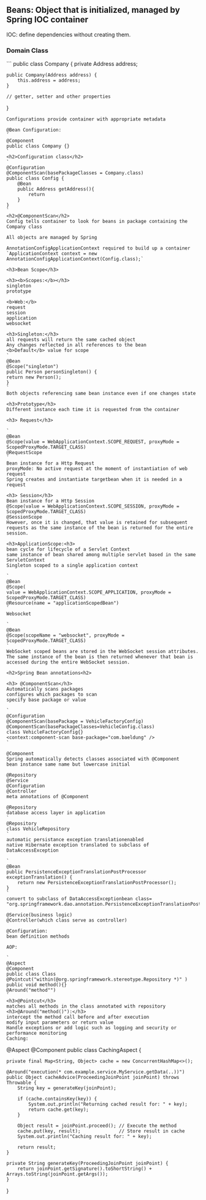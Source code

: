 <h2>Beans: Object that is initialized, managed by Spring IOC container</h2>

IOC: define dependencies without creating them.

<h3>Domain Class</h3>
```
public class Company {
    private Address address;

    public Company(Address address) {
        this.address = address;
    }

    // getter, setter and other properties
}



```
Configurations provide container with appropriate metadata

@Bean Configuration:
`
@Component
public class Company {}
`
<h2>Configuration class</h2>
`
@Configuration
@ComponentScan(basePackageClasses = Company.class)
public class Config {
    @Bean
    public Address getAddress(){
        return 
    }
}
`
<h2>@ComponentScan</h2> 
Config tells container to look for beans in package containing the Company class

All objects are managed by Spring

AnnotationConfigApplicationContext required to build up a container
`ApplicationContext context = new AnnotationConfigApplicationContext(Config.class);`

<h3>Bean Scope</h3>

<h3><b>Scopes:</b></h3>
singleton
prototype

<b>Web:</b>
request
session
application
websocket

<h3>Singleton:</h3>
all requests will return the same cached object
Any changes reflected in all references to the bean
<b>Default</b> value for scope
`
@Bean
@Scope("singleton")
public Person personSingleton() {
return new Person();
}
`
Both objects referencing same bean instance even if one changes state

<h3>Prototype</h3>
Different instance each time it is requested from the container

<h3> Request</h3>

`
@Bean
@Scope(value = WebApplicationContext.SCOPE_REQUEST, proxyMode = ScopedProxyMode.TARGET_CLASS)
@RequestScope
`
Bean instance for a Http Request
proxyMode: No active request at the moment of instantiation of web request
Spring creates and instantiate targetbean when it is needed in a request

<h3> Session</h3>
Bean instance for a Http Session
@Scope(value = WebApplicationContext.SCOPE_SESSION, proxyMode = ScopedProxyMode.TARGET_CLASS)
@SessionScope
However, once it is changed, that value is retained for subsequent requests as the same instance of the bean is returned for the entire session.

<h3>ApplicationScope:<h3>
bean cycle for lifecycle of a Servlet Context
same instance of bean shared among multiple servlet based in the same ServletContext
Singleton scoped to a single application context

`
@Bean
@Scope(
value = WebApplicationContext.SCOPE_APPLICATION, proxyMode = ScopedProxyMode.TARGET_CLASS)
@Resource(name = "applicationScopedBean")
`
Websocket

`
@Bean
@Scope(scopeName = "websocket", proxyMode = ScopedProxyMode.TARGET_CLASS)
`
WebSocket scoped beans are stored in the WebSocket session attributes. 
The same instance of the bean is then returned whenever that bean is accessed during the entire WebSocket session.

<h2>Spring Bean annotations<h2>

<h3> @ComponentScan</h3>
Automatically scans packages
configures which packages to scan
specify base package or value

`
@Configuration
@ComponentScan(basePackage = VehicleFactoryConfig)
@ComponentScan(basePackageClasses=VehicleConfig.class)
class VehicleFactoryConfig{}
<context:component-scan base-package="com.baeldung" />
`

@Component
Spring automatically detects classes associated with @Component
bean instance same name but lowercase initial

@Repository
@Service
@Configuration
@Controller
meta annotations of @Component

@Repository
database access layer in application
`
@Repository
class VehicleRepository
`
automatic persistance exception translationenabled
native Hibernate exception translated to subclass of DataAccessException

`
@Bean
public PersistenceExceptionTranslationPostProcessor exceptionTranslation() {
    return new PersistenceExceptionTranslationPostProcessor();
}
`
convert to subclass of DataAccessExceptionbean class=
"org.springframework.dao.annotation.PersistenceExceptionTranslationPostProcessor"/>

@Service(business logic)
@Controller(which class serve as controller)

@Configuration:
bean definition methods

AOP:

`
@Aspect
@Component
public class Class
@Pointcut("within(@org.springframework.stereotype.Repository *)" )
public void method(){}
@Around("method"")
`
<h3>@Pointcut</h3>
matches all methods in the class annotated with repository
<h3>@Around("method()"):</h3>
intercept the method call before and after execution
modify input parameters or return value
Handle exceptions or add logic such as logging and security or performance monitoring
Caching:

```
@Aspect
@Component
public class CachingAspect {

    private final Map<String, Object> cache = new ConcurrentHashMap<>();

    @Around("execution(* com.example.service.MyService.getData(..))")
    public Object cacheAdvice(ProceedingJoinPoint joinPoint) throws Throwable {
        String key = generateKey(joinPoint);

        if (cache.containsKey(key)) {
            System.out.println("Returning cached result for: " + key);
            return cache.get(key);
        }

        Object result = joinPoint.proceed(); // Execute the method
        cache.put(key, result);              // Store result in cache
        System.out.println("Caching result for: " + key);

        return result;
    }

    private String generateKey(ProceedingJoinPoint joinPoint) {
        return joinPoint.getSignature().toShortString() + Arrays.toString(joinPoint.getArgs());
    }
}
```











